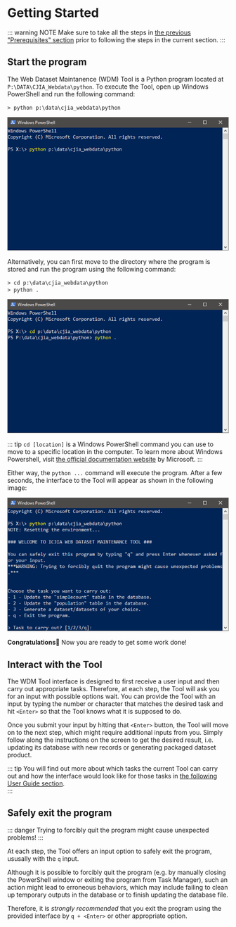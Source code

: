 # Getting Started
::: warning NOTE
Make sure to take all the steps in [the previous "Prerequisites" section](./prerequisites.md) prior to following the steps in the current section.
:::

## Start the program
The Web Dataset Maintanence (WDM) Tool is a Python program located at `P:\DATA\CJIA_Webdata\python`. To execute the Tool, open up Windows PowerShell and run the following command:

```
> python p:\data\cjia_webdata\python
```

![Microsoft Powershell screenshot](../image/start_1.png)

Alternatively, you can first move to the directory where the program is stored and run the program using the following command:

```
> cd p:\data\cjia_webdata\python
> python .
```

![Microsoft Powershell screenshot](../image/start_2.png)

::: tip
`cd [location]` is a Windows PowerShell command you can use to move to a specific location in the computer. To learn more about Windows Powershell, visit [the official documentation website](https://docs.microsoft.com/en-us/powershell/) by Microsoft. 
:::

Either way, the `python ...` command will execute the program. After a few seconds, the interface to the Tool will appear as shown in the following image:

![Microsoft Powershell screenshot](../image/start_3.png)

**Congratulations**:tada: Now you are ready to get some work done!

## Interact with the Tool
The WDM Tool interface is designed to first receive a user input and then carry out appropriate tasks. Therefore, at each step, the Tool will ask you for an input with possible options wait. You can provide the Tool with an input by typing the number or character that matches the desired task and hit `<Enter>` so that the Tool knows what it is supposed to do.

Once you submit your input by hitting that `<Enter>` button, the Tool will move on to the next step, which might require additional inputs from you. Simply follow along the instructions on the screen to get the desired result, i.e. updating its database with new records or generating packaged dataset product.

::: tip
You will find out more about which tasks the current Tool can carry out and how the interface would look like for those tasks in [the following User Guide section](./guide.md).  
:::

## Safely exit the program
::: danger
Trying to forcibly quit the program might cause unexpected problems!
:::

At each step, the Tool offers an input option to safely exit the program, ususally with the `q` input.

Although it is possible to forcibly quit the program (e.g. by manually closing the PowerShell window or exiting the program from Task Manager), such an action might lead to erroneous behaviors, which may include failing to clean up temporary outputs in the database or to finish updating the database file.

Therefore, it is *strongly recommended* that you exit the program using the provided interface by `q + <Enter>` or other appropriate option.